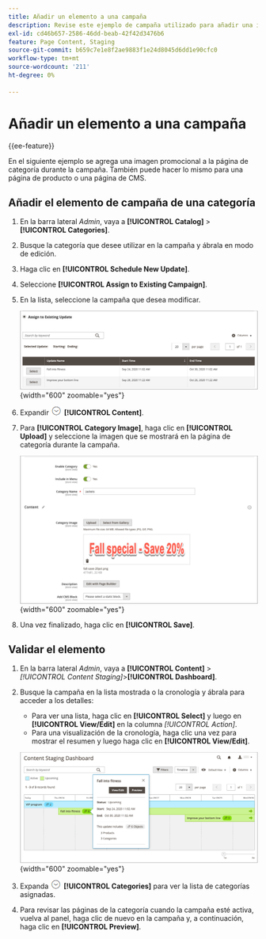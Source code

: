```yaml
---
title: Añadir un elemento a una campaña
description: Revise este ejemplo de campaña utilizado para añadir una imagen promocional a la página de categoría durante la campaña.
exl-id: cd46b657-2586-46dd-beab-42f42d3476b6
feature: Page Content, Staging
source-git-commit: b659c7e1e8f2ae9883f1e24d8045d6dd1e90cfc0
workflow-type: tm+mt
source-wordcount: '211'
ht-degree: 0%

---
```


# Añadir un elemento a una campaña

{{ee-feature}}

En el siguiente ejemplo se agrega una imagen promocional a la página de categoría durante la campaña. También puede hacer lo mismo para una página de producto o una página de CMS.

## Añadir el elemento de campaña de una categoría

1. En la barra lateral _Admin_, vaya a **[!UICONTROL Catalog]** > **[!UICONTROL Categories]**.

1. Busque la categoría que desee utilizar en la campaña y ábrala en modo de edición.

1. Haga clic en **[!UICONTROL Schedule New Update]**.

1. Seleccione **[!UICONTROL Assign to Existing Campaign]**.

1. En la lista, seleccione la campaña que desea modificar.

   ![Asignando a una campaña existente](./assets/content-staging-assign-to-existing-campaign.png){width="600" zoomable="yes"}

1. Expandir ![Selector de expansión](../assets/icon-display-expand.png) **[!UICONTROL Content]**.

1. Para **[!UICONTROL Category Image]**, haga clic en **[!UICONTROL Upload]** y seleccione la imagen que se mostrará en la página de categoría durante la campaña.

   ![Agregando una imagen de categoría](./assets/content-staging-existing-category-image.png){width="600" zoomable="yes"}

1. Una vez finalizado, haga clic en **[!UICONTROL Save]**.

## Validar el elemento

1. En la barra lateral _Admin_, vaya a **[!UICONTROL Content]** > _[!UICONTROL Content Staging]_>**[!UICONTROL Dashboard]**.

1. Busque la campaña en la lista mostrada o la cronología y ábrala para acceder a los detalles:

   - Para ver una lista, haga clic en **[!UICONTROL Select]** y luego en **[!UICONTROL View/Edit]** en la columna _[!UICONTROL Action]_.
   - Para una visualización de la cronología, haga clic una vez para mostrar el resumen y luego haga clic en **[!UICONTROL View/Edit]**.

   ![Detalles de campaña](./assets/content-staging-dashboard-summary.png){width="600" zoomable="yes"}

1. Expanda ![Selector de expansión](../assets/icon-display-expand.png) **[!UICONTROL Categories]** para ver la lista de categorías asignadas.

1. Para revisar las páginas de la categoría cuando la campaña esté activa, vuelva al panel, haga clic de nuevo en la campaña y, a continuación, haga clic en **[!UICONTROL Preview]**.
